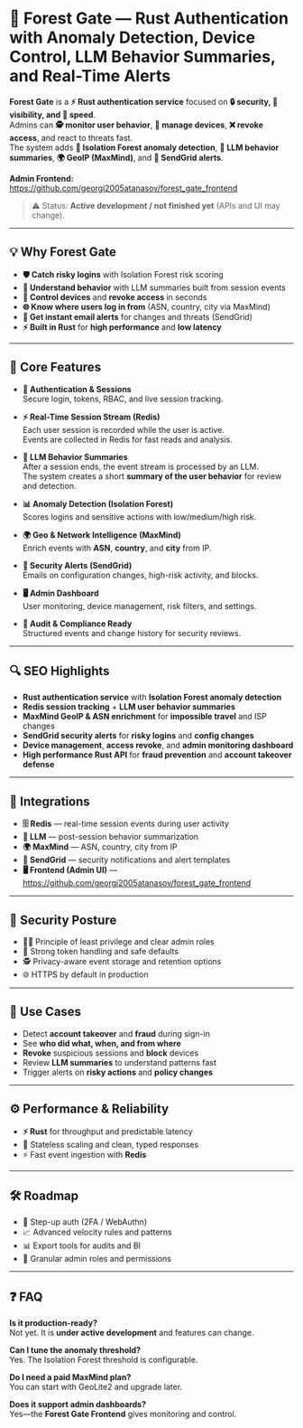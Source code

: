 # 🌲 Forest Gate — Rust Authentication with Anomaly Detection, Device Control, LLM Behavior Summaries, and Real-Time Alerts

**Forest Gate** is a **⚡ Rust authentication service** focused on **🔒 security, 👀 visibility, and 🚀 speed**.  
Admins can **🕵️ monitor user behavior**, **📱 manage devices**, **❌ revoke access**, and react to threats fast.  
The system adds **🧩 Isolation Forest anomaly detection**, **🤖 LLM behavior summaries**, **🌍 GeoIP (MaxMind)**, and **📧 SendGrid alerts**.

**Admin Frontend:** https://github.com/georgi2005atanasov/forest_gate_frontend

> ⚠️ Status: **Active development / not finished yet** (APIs and UI may change).

---

## 💡 Why Forest Gate

- **🛡 Catch risky logins** with Isolation Forest risk scoring  
- **🧠 Understand behavior** with LLM summaries built from session events  
- **🔐 Control devices** and **revoke access** in seconds  
- **🌐 Know where users log in from** (ASN, country, city via MaxMind)  
- **📨 Get instant email alerts** for changes and threats (SendGrid)  
- **⚡ Built in Rust** for **high performance** and **low latency**

---

## 🔑 Core Features

- **🔑 Authentication & Sessions**  
  Secure login, tokens, RBAC, and live session tracking.

- **⚡ Real-Time Session Stream (Redis)**  
  Each user session is recorded while the user is active.  
  Events are collected in Redis for fast reads and analysis.

- **🤖 LLM Behavior Summaries**  
  After a session ends, the event stream is processed by an LLM.  
  The system creates a short **summary of the user behavior** for review and detection.

- **📊 Anomaly Detection (Isolation Forest)**  
  Scores logins and sensitive actions with low/medium/high risk.

- **🌍 Geo & Network Intelligence (MaxMind)**  
  Enrich events with **ASN**, **country**, and **city** from IP.

- **📧 Security Alerts (SendGrid)**  
  Emails on configuration changes, high-risk activity, and blocks.

- **🖥 Admin Dashboard**  
  User monitoring, device management, risk filters, and settings.

- **📜 Audit & Compliance Ready**  
  Structured events and change history for security reviews.

---

## 🔍 SEO Highlights

- **Rust authentication service** with **Isolation Forest anomaly detection**  
- **Redis session tracking** + **LLM user behavior summaries**  
- **MaxMind GeoIP & ASN enrichment** for **impossible travel** and ISP changes  
- **SendGrid security alerts** for **risky logins** and **config changes**  
- **Device management**, **access revoke**, and **admin monitoring dashboard**  
- **High performance Rust API** for **fraud prevention** and **account takeover defense**

---

## 🔗 Integrations

- **🗄 Redis** — real-time session events during user activity  
- **🤖 LLM** — post-session behavior summarization  
- **🌍 MaxMind** — ASN, country, city from IP  
- **📧 SendGrid** — security notifications and alert templates  
- **🖥 Frontend (Admin UI)** — https://github.com/georgi2005atanasov/forest_gate_frontend

---

## 🔐 Security Posture

- 🧑‍💻 Principle of least privilege and clear admin roles  
- 🔑 Strong token handling and safe defaults  
- 🕵️ Privacy-aware event storage and retention options  
- 🌐 HTTPS by default in production

---

## 🎯 Use Cases

- Detect **account takeover** and **fraud** during sign-in  
- See **who did what, when, and from where**  
- **Revoke** suspicious sessions and **block** devices  
- Review **LLM summaries** to understand patterns fast  
- Trigger alerts on **risky actions** and **policy changes**

---

## ⚙️ Performance & Reliability

- **⚡ Rust** for throughput and predictable latency  
- 📡 Stateless scaling and clean, typed responses  
- ⚡ Fast event ingestion with **Redis**

---

## 🛠 Roadmap

- 🔐 Step-up auth (2FA / WebAuthn)  
- 📈 Advanced velocity rules and patterns  
- 📊 Export tools for audits and BI  
- 👥 Granular admin roles and permissions

---

## ❓ FAQ

**Is it production-ready?**  
Not yet. It is **under active development** and features can change.

**Can I tune the anomaly threshold?**  
Yes. The Isolation Forest threshold is configurable.

**Do I need a paid MaxMind plan?**  
You can start with GeoLite2 and upgrade later.

**Does it support admin dashboards?**  
Yes—the **Forest Gate Frontend** gives monitoring and control.
